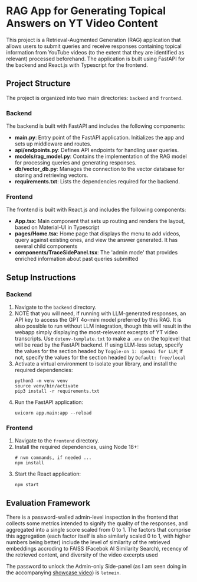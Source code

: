 # RAG App for Generating Topical Answers on YT Video Content

This project is a Retrieval-Augmented Generation (RAG) application that allows users to submit queries and receive responses containing topical information from YouTube videos (to the extent that they are identified as relevant) processed beforehand. The application is built using FastAPI for the backend and React.js with Typescript for the frontend.

## Project Structure

The project is organized into two main directories: `backend` and `frontend`.

### Backend

The backend is built with FastAPI and includes the following components:

- **main.py**: Entry point of the FastAPI application. Initializes the app and sets up middleware and routes.
- **api/endpoints.py**: Defines API endpoints for handling user queries.
- **models/rag_model.py**: Contains the implementation of the RAG model for processing queries and generating responses.
- **db/vector_db.py**: Manages the connection to the vector database for storing and retrieving vectors.
- **requirements.txt**: Lists the dependencies required for the backend.

### Frontend

The frontend is built with React.js and includes the following components:

- **App.tsx**: Main component that sets up routing and renders the layout, based on Material-UI in Typescript
- **pages/Home.tsx**: Home page that displays the menu to add videos, query against existing ones, and view the answer generated. It has several child components
- **components/TraceSidePanel.tsx**: The 'admin mode' that provides enriched information about past queries submitted


## Setup Instructions

### Backend

1. Navigate to the `backend` directory.
2. NOTE that you will need, if running with LLM-generated responses, an API key to access the GPT 4o-mini model preferred by this RAG. It is also possible to run without LLM integration, though this will result in the webapp simply displaying the most-releveant excerpts of YT video transcripts. Use `dotenv-template.txt` to make a `.env` on the toplevel that will be read by the FastAPI backend. If using LLM-less setup, specify the values for the section headed by `Toggle-on 1: openai for LLM`; if not, specify the values for the section headed by `Default: free/local`
3. Activate a virtual environment to isolate your library, and install the required dependencies:
   ```
   python3 -m venv venv
   source venv/bin/activate
   pip3 install -r requirements.txt
   ```
4. Run the FastAPI application:
   ```
   uvicorn app.main:app --reload
   ```

### Frontend

1. Navigate to the `frontend` directory.
2. Install the required dependencies, using Node 18+:
   ```
   # nvm commands, if needed ...
   npm install
   ```
3. Start the React application:
   ```
   npm start
   ```

## Evaluation Framework

There is a password-walled admin-level inspection in the frontend that collects some metrics intended to signify the quality of the responses, and aggregated into a single score scaled from 0 to 1. The factors that comprise this aggregation (each factor itself is also similarly scaled 0 to 1, with higher numbers being better) include the level of similarity of the retrieved embeddings accroding to FAISS (Facebok AI Similarity Search), recency of the retrieved content, and diversity of the video excerpts used

The password to unlock the Admin-only Side-panel (as I am seen doing in the accompanying [showcase video](https://youtu.be/GmYiVwAF8sU)) is `letmein`.